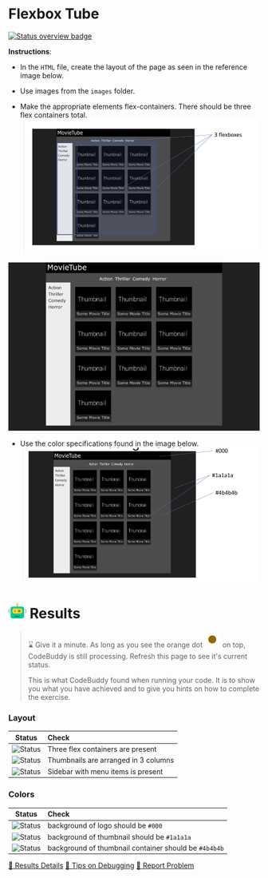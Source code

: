 # Flexbox Tube
[![Status overview badge](../../blob/badges/.github/badges/main/badge.svg)](#-results)


**Instructions**: 
* In the `HTML` file, create the layout of the page as seen in the reference image below.
* Use images from the `images` folder.

* Make the appropriate elements flex-containers. There should be three flex containers total.
![reference-flex-containers](/images/reference-flex.png)


![reference-image](/images/reference-image.png)

* Use the color specifications found in the image below.
![reference-color](/images/reference-colors.png)

[//]: # (autograding info start)
# <img src="https://github.com/DCI-EdTech/autograding-setup/raw/main/assets/bot-large.svg" alt="" data-canonical-src="https://github.com/DCI-EdTech/autograding-setup/raw/main/assets/bot-large.svg" height="31" /> Results
> ⌛ Give it a minute. As long as you see the orange dot ![processing](https://raw.githubusercontent.com/DCI-EdTech/autograding-setup/main/assets/processing.svg) on top, CodeBuddy is still processing. Refresh this page to see it's current status.
>
> This is what CodeBuddy found when running your code. It is to show you what you have achieved and to give you hints on how to complete the exercise.


### Layout

|                 Status                  | Check                                                                                    |
| :-------------------------------------: | :--------------------------------------------------------------------------------------- |
| ![Status](../../blob/badges/.github/badges/main/status0.svg) | Three flex containers are present |
| ![Status](../../blob/badges/.github/badges/main/status1.svg) | Thumbnails are arranged in 3 columns |
| ![Status](../../blob/badges/.github/badges/main/status2.svg) | Sidebar with menu items is present |

### Colors

|                 Status                  | Check                                                                                    |
| :-------------------------------------: | :--------------------------------------------------------------------------------------- |
| ![Status](../../blob/badges/.github/badges/main/status3.svg) | background of logo should be `#000`  |
| ![Status](../../blob/badges/.github/badges/main/status4.svg) | background of thumbnail should be `#1a1a1a`  |
| ![Status](../../blob/badges/.github/badges/main/status5.svg) | background of thumbnail container should be `#4b4b4b`  |



[🔬 Results Details](../../actions)
[🐞 Tips on Debugging](https://github.com/DCI-EdTech/autograding-setup/wiki/How-to-work-with-CodeBuddy)
[📢 Report Problem](https://docs.google.com/forms/d/e/1FAIpQLSfS8wPh6bCMTLF2wmjiE5_UhPiOEnubEwwPLN_M8zTCjx5qbg/viewform?usp=pp_url&entry.652569746=UIB_layout_laying_out_fullpage)


[//]: # (autograding info end)
